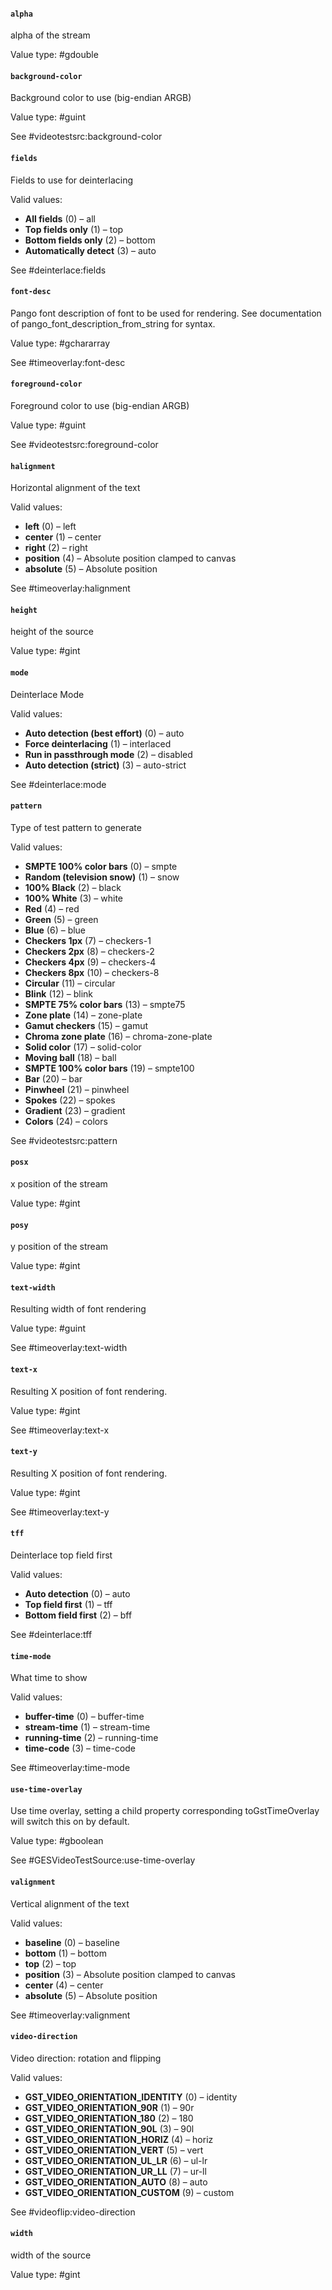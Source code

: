 #### `alpha`

alpha of the stream

Value type: #gdouble

#### `background-color`

Background color to use (big-endian ARGB)

Value type: #guint

See #videotestsrc:background-color

#### `fields`

Fields to use for deinterlacing

Valid values:
  - **All fields** (0) – all
  - **Top fields only** (1) – top
  - **Bottom fields only** (2) – bottom
  - **Automatically detect** (3) – auto

See #deinterlace:fields

#### `font-desc`

Pango font description of font to be used for rendering. See documentation of
pango_font_description_from_string for syntax.

Value type: #gchararray

See #timeoverlay:font-desc

#### `foreground-color`

Foreground color to use (big-endian ARGB)

Value type: #guint

See #videotestsrc:foreground-color

#### `halignment`

Horizontal alignment of the text

Valid values:
  - **left** (0) – left
  - **center** (1) – center
  - **right** (2) – right
  - **position** (4) – Absolute position clamped to canvas
  - **absolute** (5) – Absolute position

See #timeoverlay:halignment

#### `height`

height of the source

Value type: #gint

#### `mode`

Deinterlace Mode

Valid values:
  - **Auto detection (best effort)** (0) – auto
  - **Force deinterlacing** (1) – interlaced
  - **Run in passthrough mode** (2) – disabled
  - **Auto detection (strict)** (3) – auto-strict

See #deinterlace:mode

#### `pattern`

Type of test pattern to generate

Valid values:
  - **SMPTE 100% color bars** (0) – smpte
  - **Random (television snow)** (1) – snow
  - **100% Black** (2) – black
  - **100% White** (3) – white
  - **Red** (4) – red
  - **Green** (5) – green
  - **Blue** (6) – blue
  - **Checkers 1px** (7) – checkers-1
  - **Checkers 2px** (8) – checkers-2
  - **Checkers 4px** (9) – checkers-4
  - **Checkers 8px** (10) – checkers-8
  - **Circular** (11) – circular
  - **Blink** (12) – blink
  - **SMPTE 75% color bars** (13) – smpte75
  - **Zone plate** (14) – zone-plate
  - **Gamut checkers** (15) – gamut
  - **Chroma zone plate** (16) – chroma-zone-plate
  - **Solid color** (17) – solid-color
  - **Moving ball** (18) – ball
  - **SMPTE 100% color bars** (19) – smpte100
  - **Bar** (20) – bar
  - **Pinwheel** (21) – pinwheel
  - **Spokes** (22) – spokes
  - **Gradient** (23) – gradient
  - **Colors** (24) – colors

See #videotestsrc:pattern

#### `posx`

x position of the stream

Value type: #gint

#### `posy`

y position of the stream

Value type: #gint

#### `text-width`

Resulting width of font rendering

Value type: #guint

See #timeoverlay:text-width

#### `text-x`

Resulting X position of font rendering.

Value type: #gint

See #timeoverlay:text-x

#### `text-y`

Resulting X position of font rendering.

Value type: #gint

See #timeoverlay:text-y

#### `tff`

Deinterlace top field first

Valid values:
  - **Auto detection** (0) – auto
  - **Top field first** (1) – tff
  - **Bottom field first** (2) – bff

See #deinterlace:tff

#### `time-mode`

What time to show

Valid values:
  - **buffer-time** (0) – buffer-time
  - **stream-time** (1) – stream-time
  - **running-time** (2) – running-time
  - **time-code** (3) – time-code

See #timeoverlay:time-mode

#### `use-time-overlay`

Use time overlay, setting a child property corresponding toGstTimeOverlay will
switch this on by default.

Value type: #gboolean

See #GESVideoTestSource:use-time-overlay

#### `valignment`

Vertical alignment of the text

Valid values:
  - **baseline** (0) – baseline
  - **bottom** (1) – bottom
  - **top** (2) – top
  - **position** (3) – Absolute position clamped to canvas
  - **center** (4) – center
  - **absolute** (5) – Absolute position

See #timeoverlay:valignment

#### `video-direction`

Video direction: rotation and flipping

Valid values:
  - **GST_VIDEO_ORIENTATION_IDENTITY** (0) – identity
  - **GST_VIDEO_ORIENTATION_90R** (1) – 90r
  - **GST_VIDEO_ORIENTATION_180** (2) – 180
  - **GST_VIDEO_ORIENTATION_90L** (3) – 90l
  - **GST_VIDEO_ORIENTATION_HORIZ** (4) – horiz
  - **GST_VIDEO_ORIENTATION_VERT** (5) – vert
  - **GST_VIDEO_ORIENTATION_UL_LR** (6) – ul-lr
  - **GST_VIDEO_ORIENTATION_UR_LL** (7) – ur-ll
  - **GST_VIDEO_ORIENTATION_AUTO** (8) – auto
  - **GST_VIDEO_ORIENTATION_CUSTOM** (9) – custom

See #videoflip:video-direction

#### `width`

width of the source

Value type: #gint

